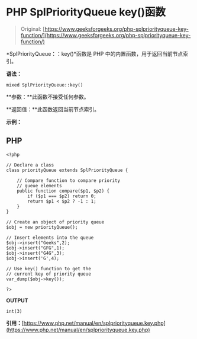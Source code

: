 # PHP SplPriorityQueue key()函数

> Original: [https://www.geeksforgeeks.org/php-splpriorityqueue-key-function/](https://www.geeksforgeeks.org/php-splpriorityqueue-key-function/)

*SplPriorityQueue：：key()*函数是 PHP 中的内置函数，用于返回当前节点索引。

**语法：**

```
mixed SplPriorityQueue::key()
```

**参数：**此函数不接受任何参数。

**返回值：**此函数返回当前节点索引。

**示例：**

## PHP

```
<?php

// Declare a class
class priorityQueue extends SplPriorityQueue {

    // Compare function to compare priority
    // queue elements
    public function compare($p1, $p2) {
        if ($p1 === $p2) return 0;
        return $p1 < $p2 ? -1 : 1;
    }
}

// Create an object of priority queue
$obj = new priorityQueue();

// Insert elements into the queue
$obj->insert("Geeks",2);
$obj->insert("GFG",1);
$obj->insert("G4G",3);
$obj->insert('G',4);

// Use key() function to get the 
// current key of priority queue
var_dump($obj->key());

?>
```

**OUTPUT**

```
int(3)
```

**引用：**[https://www.php.net/manual/en/splpriorityqueue.key.php](https://www.php.net/manual/en/splpriorityqueue.key.php)
